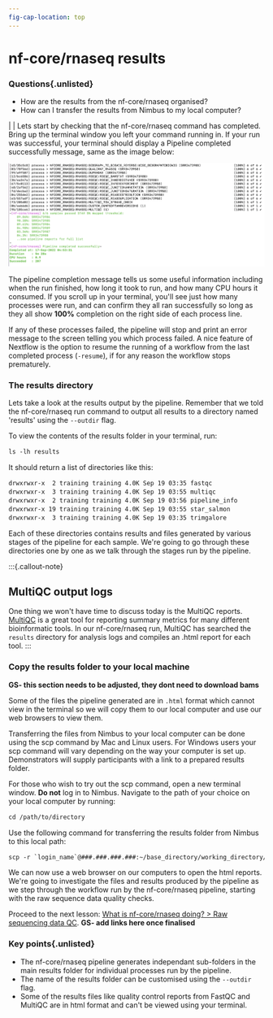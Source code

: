 ```yaml
---
fig-cap-location: top
---
```


# **nf-core/rnaseq results**

<div class="questions">

### **Questions**{.unlisted}

- How are the results from the nf-core/rnaseq organised?
- How can I transfer the results from Nimbus to my local computer? 
</div>  
|
|
Lets start by checking that the nf-core/rnaseq command has completed. Bring up the terminal window you left your command running in. If your run was successful, your terminal should display a Pipeline completed successfully message, same as the image below:

![](../fig/completed_nfcore_rnaseq_run.png)

The pipeline completion message tells us some useful information including when the run finished, how long it took to run, and how many CPU hours it consumed. If you scroll up in your terminal, you'll see just how many processes were run, and can confirm they all ran successfully so long as they all show **100%** completion on the right side of each process line.

If any of these processes failed, the pipeline will stop and print an error message to the screen telling you which process failed. A nice feature of Nextflow is the option to resume the running of a workflow from the last completed process (`-resume`), if for any reason the workflow stops prematurely. 

### **The results directory** 

Lets take a look at the results output by the pipeline. Remember that we told the nf-core/rnaseq run command to output all results to a directory named 'results' using the `--outdir` flag. 

To view the contents of the results folder in your terminal, run:

```default
ls -lh results
``` 
It should return a list of directories like this: 

```default
drwxrwxr-x  2 training training 4.0K Sep 19 03:35 fastqc
drwxrwxr-x  3 training training 4.0K Sep 19 03:55 multiqc
drwxrwxr-x  2 training training 4.0K Sep 19 03:56 pipeline_info
drwxrwxr-x 19 training training 4.0K Sep 19 03:55 star_salmon
drwxrwxr-x  3 training training 4.0K Sep 19 03:35 trimgalore
```

Each of these directories contains results and files generated by various stages of the pipeline for each sample. We're going to go through these directories one by one as we talk through the stages run by the pipeline.   

:::{.callout-note}
## MultiQC output logs

One thing we won't have time to discuss today is the MultiQC reports. [MultiQC](https://multiqc.info/) is a great tool for reporting summary metrics for many  different bioinformatic tools. In our nf-core/rnaseq run, MultiQC has searched the `results` directory for analysis logs and compiles an .html report for each tool. 
:::

### **Copy the results folder to your local machine**

**GS- this section needs to be adjusted, they dont need to download bams**

Some of the files the pipeline generated are in `.html` format which cannot view in the terminal so we will copy them to our local computer and use our web browsers to view them. 

Transferring the files from Nimbus to your local computer can be done using the scp command by Mac and Linux users. For Windows users your scp command will vary depending on the way your computer is set up. Demonstrators will supply participants with a link to a prepared results folder. 

For those who wish to try out the scp command, open a new terminal window. **Do not** log in to Nimbus. Navigate to the path of your choice on your local computer by running: 

```default
cd /path/to/directory
```

Use the following command for transferring the results folder from Nimbus to this local path:

```default
scp -r `login_name`@###.###.###.###:~/base_directory/working_directory/results ./
```

We can now use a web browser on our computers to open the html reports. We're going to investigate the files and results produced by the pipeline as we step through the workflow run by the nf-core/rnaseq pipeline, starting with the raw sequence data quality checks. 

Proceed to the next lesson: [What is nf-core/rnaseq doing? > Raw sequencing data QC](). **GS- add links here once finalised** 

<div class="keypoints">

### **Key points**{.unlisted}
- The nf-core/rnaseq pipeline generates independant sub-folders in the main results folder for individual processes run by the pipeline.
- The name of the results folder can be customised using the `--outdir` flag.
- Some of the results files like quality control reports from FastQC and MultiQC are in html format and can't be viewed using your terminal. 
</div>  
